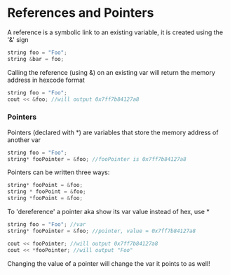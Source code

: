 # References and Pointers

A reference is a symbolic link to an existing variable, it is created using the '&' sign
```cpp
string foo = "Foo";
string &bar = foo;
```

Calling the reference (using &) on an existing var will return the memory address in hexcode format
```cpp
string foo = "Foo";
cout << &foo; //will output 0x7ff7b84127a8
```

### Pointers
Pointers (declared with *) are variables that store the memory address of another var
```cpp
string foo = "Foo";
string* fooPointer = &foo; //fooPointer is 0x7ff7b84127a8
```

Pointers can be written three ways:
```cpp
string* fooPoint = &foo; 
string * fooPoint = &foo;
string *fooPoint = &foo;
```

To 'dereference' a pointer aka show its var value instead of hex, use *
```cpp
string foo = "Foo"; //var
string* fooPointer = &foo; //pointer, value = 0x7ff7b84127a8

cout << fooPointer; //will output 0x7ff7b84127a8
cout << *fooPointer; //will output "Foo"
```

<bold>Changing the value of a pointer will change the var it points to as well!</bold>


